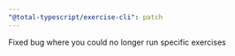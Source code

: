 ```yaml
---
"@total-typescript/exercise-cli": patch
---
```


Fixed bug where you could no longer run specific exercises
